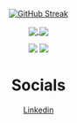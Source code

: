 <div align="center">

<!-- [![Top Langs](https://github-readme-stats-git-masterrstaa-rickstaa.vercel.app/api/top-langs/?username=g11latsis)](https://github.com/anuraghazra/github-readme-stats) -->
    
[![GitHub Streak](https://streak-stats.demolab.com?user=g11latsis&theme=dark)](https://git.io/streak-stats)

<a href="https://github.com/g11latsis/github-readme-stats">
  <img align="center" src="https://github-readme-stats.vercel.app/api/pin/?username=g11latsis&repo=github-readme-stats" />
</a>
<a href="https://github.com/g11latsis/convoychat">
  <img align="center" src="https://github-readme-stats.vercel.app/api/pin/?username=g11latsis&repo=convoychat" />
</a>

![](http://github-profile-summary-cards.vercel.app/api/cards/stats?username=g11latsis&theme=2077)
![](http://github-profile-summary-cards.vercel.app/api/cards/repos-per-language?username=g11latsis&theme=2077)
</div>

<div align="center">
<h1>Socials</h1>
</div>

<div align="center">
<a href="https://www.linkedin.com/in/grigoris-latsis/" target="_blank"> 
    Linkedin
</a>
</div>
